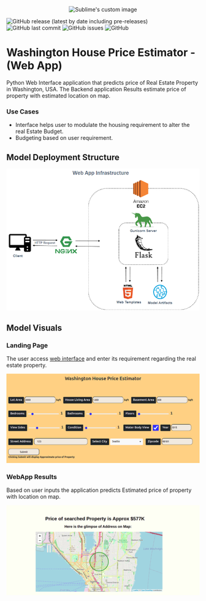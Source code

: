 

<p align="center">
  <img src="https://storage.googleapis.com/kaggle-competitions/kaggle/5407/media/housesbanner.png" alt="Sublime's custom image"/>
</p>

![GitHub release (latest by date including pre-releases)](https://img.shields.io/github/v/release/navendu-pottekkat/awesome-readme?include_prereleases)
![GitHub last commit](https://img.shields.io/badge/last%20commit-Dec--2021-blue)
![GitHub issues](https://img.shields.io/github/issues-raw/navendu-pottekkat/awesome-readme)
![GitHub](https://img.shields.io/github/license/navendu-pottekkat/awesome-readme)


# Washington House Price Estimator - (Web App)

Python Web Interface application that predicts price of Real Estate Property in Washington, USA. The Backend application Results estimate price of property with estimated location on map.

### Use Cases

- Interface helps user to modulate the housing requirement to alter the real Estate Budget.
- Budgeting based on user requirement.


## Model Deployment Structure

<p align="center">
  <img src="https://github.com/DSPOWER93/artifacts/blob/main/Model_Infrastructure.png" alt="Sublime's custom image"/>
</p>


## Model Visuals

### Landing Page

The user access [web interface](http://ec2-44-192-101-120.compute-1.amazonaws.com/) and enter its requirement regarding the real estate property.

<p align="center">
  <img src="https://github.com/DSPOWER93/artifacts/blob/main/Screenshot%20from%202022-01-04%2023-12-04.png" alt="Sublime's custom image"/>
</p>


### WebApp Results

Based on user inputs the application predicts Estimated price of property with location on map.

<p align="center">
  <img src="https://github.com/DSPOWER93/artifacts/blob/main/Screenshot%20from%202022-01-04%2023-13-08.png" alt="Sublime's custom image"/>
</p>



